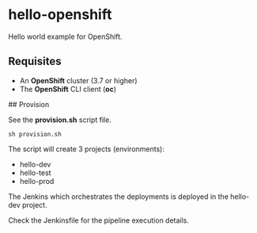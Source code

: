 # hello-openshift

Hello world example for OpenShift.

## Requisites

* An **OpenShift** cluster (3.7 or higher)
* The **OpenShift** CLI client (**oc**)

## Provision

See the **provision.sh** script file.

    sh provision.sh

The script will create 3 projects (environments):

* hello-dev
* hello-test
* hello-prod

The Jenkins which orchestrates the deployments is deployed in the hello-dev project.

Check the Jenkinsfile for the pipeline execution details.